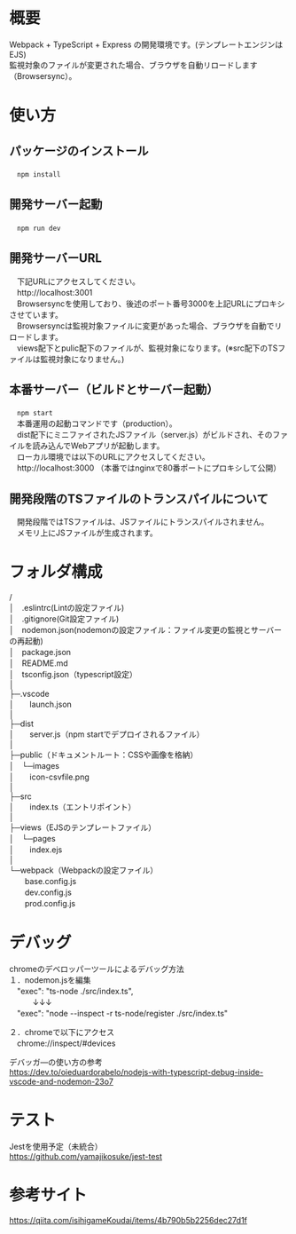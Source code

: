 # 概要
Webpack + TypeScript + Express の開発環境です。(テンプレートエンジンはEJS)  
監視対象のファイルが変更された場合、ブラウザを自動リロードします（Browsersync）。
# 使い方
## パッケージのインストール  
　`npm install`  
  
## 開発サーバー起動  
　`npm run dev`  
  
## 開発サーバーURL  
　下記URLにアクセスしてください。  
　http://localhost:3001  
　Browsersyncを使用しており、後述のポート番号3000を上記URLにプロキシさせています。  
　Browsersyncは監視対象ファイルに変更があった場合、ブラウザを自動でリロードします。  
　views配下とpulic配下のファイルが、監視対象になります。(※src配下のTSファイルは監視対象になりません。)  
  
## 本番サーバー（ビルドとサーバー起動）  
　`npm start`  
　本番運用の起動コマンドです（production）。  
　dist配下にミニファイされたJSファイル（server.js）がビルドされ、そのファイルを読み込んでWebアプリが起動します。  
　ローカル環境では以下のURLにアクセスしてください。  
　http://localhost:3000 （本番ではnginxで80番ポートにプロキシして公開）  
  
## 開発段階のTSファイルのトランスパイルについて  
　開発段階ではTSファイルは、JSファイルにトランスパイルされません。  
　メモリ上にJSファイルが生成されます。
# フォルダ構成
/  
│　.eslintrc(Lintの設定ファイル)  
│　.gitignore(Git設定ファイル)  
│　nodemon.json(nodemonの設定ファイル：ファイル変更の監視とサーバーの再起動)  
│　package.json  
│　README.md  
│　tsconfig.json（typescript設定）  
│  
├─.vscode  
│　　launch.json  
│  
├─dist  
│　　server.js（npm startでデプロイされるファイル）  
│  
├─public（ドキュメントルート：CSSや画像を格納）  
│　└─images  
│　　icon-csvfile.png  
│  
├─src  
│　　index.ts（エントリポイント）  
│  
├─views（EJSのテンプレートファイル）  
│　└─pages  
│　　index.ejs  
│  
└─webpack（Webpackの設定ファイル）  
　　base.config.js  
　　dev.config.js  
　　prod.config.js  

# デバッグ
chromeのデベロッパーツールによるデバッグ方法  
１．nodemon.jsを編集  
　"exec": "ts-node ./src/index.ts",  
　　　↓↓↓  
　"exec": "node --inspect -r ts-node/register ./src/index.ts"  
  
２．chromeで以下にアクセス  
　chrome://inspect/#devices  
  
デバッガ―の使い方の参考  
  https://dev.to/oieduardorabelo/nodejs-with-typescript-debug-inside-vscode-and-nodemon-23o7  
  
# テスト
Jestを使用予定（未統合）  
https://github.com/yamajikosuke/jest-test  
  
# 参考サイト
https://qiita.com/isihigameKoudai/items/4b790b5b2256dec27d1f

